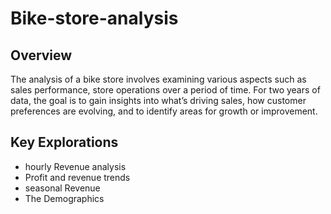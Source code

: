 # Bike-store-analysis

## Overview
The analysis of a bike store involves examining various aspects such as sales performance, store operations over a period of time. For two years of data, the goal is to gain insights into what’s driving sales, how customer preferences are evolving, and to identify areas for growth or improvement.

## Key Explorations
- hourly Revenue analysis
- Profit and revenue trends
- seasonal Revenue
- The Demographics

